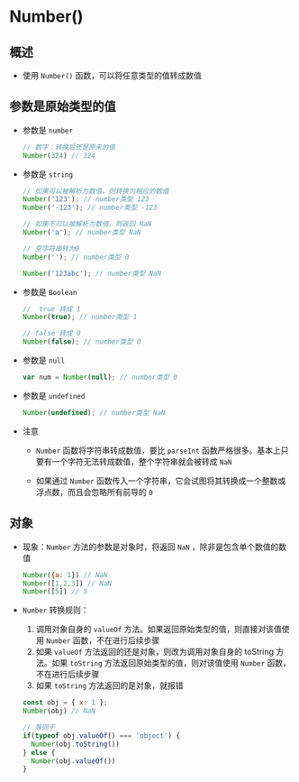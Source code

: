 # Number()

## 概述

+ 使用 `Number()` 函数，可以将任意类型的值转成数值

## 参数是原始类型的值

+ 参数是 `number`

  ```js
  // 数字：转换后还是原来的值
  Number(324) // 324
  ```

+ 参数是 `string`

  ```js
  // 如果可以被解析为数值，则转换为相应的数值
  Number('123'); // number类型 123
  Number('-123'); // number类型 -123

  // 如果不可以被解析为数值，则返回 NaN
  Number('a'); // number类型 NaN

  // 空字符串转为0
  Number(''); // number类型 0

  Number('123abc'); // number类型 NaN
  ```

+ 参数是 `Boolean`

  ```js
  //  true 转成 1
  Number(true); // number类型 1

  // false 转成 0
  Number(false); // number类型 0
  ```

+ 参数是 `null`

  ```js
  var num = Number(null); // number类型 0
  ```

+ 参数是 `undefined`

  ```js
  Number(undefined); // number类型 NaN
  ```

+ 注意

  + `Number` 函数将字符串转成数值，要比 `parseInt` 函数严格很多。基本上只要有一个字符无法转成数值，整个字符串就会被转成 `NaN`

  + 如果通过 `Number` 函数传入一个字符串，它会试图将其转换成一个整数或浮点数，而且会忽略所有前导的 `0`

## 对象

+ 现象：`Number` 方法的参数是对象时，将返回 `NaN` ，除非是包含单个数值的数值

  ```js
  Number({a: 1}) // NaN
  Number([1,2,3]) // NaN
  Number([5]) // 5
  ```

+ `Number` 转换规则：

  1. 调用对象自身的 `valueOf` 方法。如果返回原始类型的值，则直接对该值使用 `Number` 函数，不在进行后续步骤
  2. 如果 `valueOf` 方法返回的还是对象，则改为调用对象自身的 toString 方法。如果 `toString` 方法返回原始类型的值，则对该值使用 `Number` 函数，不在进行后续步骤
  3. 如果 `toString` 方法返回的是对象，就报错

    ```js
    const obj = { x: 1 };
    Number(obj) // NaN

    // 等同于
    if(typeof obj.valueOf() === 'object') {
      Number(obj.toString())
    } else {
      Number(obj.valueOf())
    }
    ```
